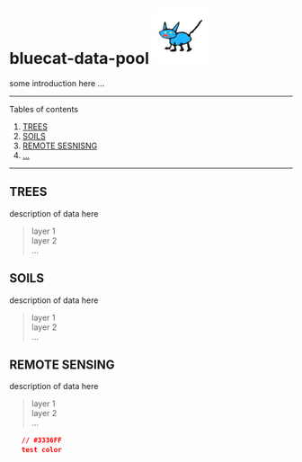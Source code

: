 # **bluecat-data-pool** ![](docs/logo.jpg)


some introduction here ...  



*******
Tables of contents  
 1. [TREES](#trees)
 2. [SOILS](#soils)
 3. [REMOTE SESNISNG](#remotesensing)
 4. [...](#...)

*******


<div id='trees'/>  

## TREES

description of data here

> layer 1  
> layer 2  
> ...  

<div id='soils'/>  

## SOILS

description of data here

> layer 1  
> layer 2  
> ...   

<div id='remotesensing'/>  

## REMOTE SENSING

description of data here

> layer 1  
> layer 2  
> ...   


```json
   // #3336FF
   test color
```


